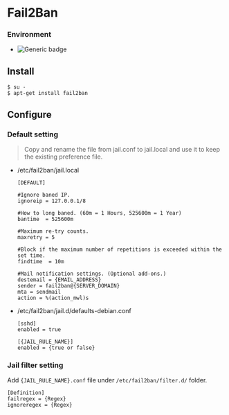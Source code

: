 # Fail2Ban
### Environment
- ![Generic badge](https://img.shields.io/badge/UbuntU-22.04_LTS_or_Above-green.svg)

## Install
```
$ su -
$ apt-get install fail2ban
```
## Configure
### Default setting
> Copy and rename the file from jail.conf to jail.local and use it to keep the existing preference file.
* /etc/fail2ban/jail.local
  ```
  [DEFAULT]

  #Ignore baned IP.
  ignoreip = 127.0.0.1/8

  #How to long baned. (60m = 1 Hours, 525600m = 1 Year)
  bantime  = 525600m

  #Maximum re-try counts.
  maxretry = 5

  #Block if the maximum number of repetitions is exceeded within the set time.
  findtime  = 10m

  #Mail notification settings. (Optional add-ons.)
  destemail = {EMAIL_ADDRESS}
  sender = fail2ban@{SERVER_DOMAIN}
  mta = sendmail
  action = %(action_mwl)s
  ```
* /etc/fail2ban/jail.d/defaults-debian.conf
  ```
  [sshd]
  enabled = true
  
  [{JAIL_RULE_NAME}]
  enabled = {true or false}
  ```

### Jail filter setting
Add `{JAIL_RULE_NAME}.conf` file under `/etc/fail2ban/filter.d/` folder.
```
[Definition]
failregex = {Regex}
ignoreregex = {Regex}
```
